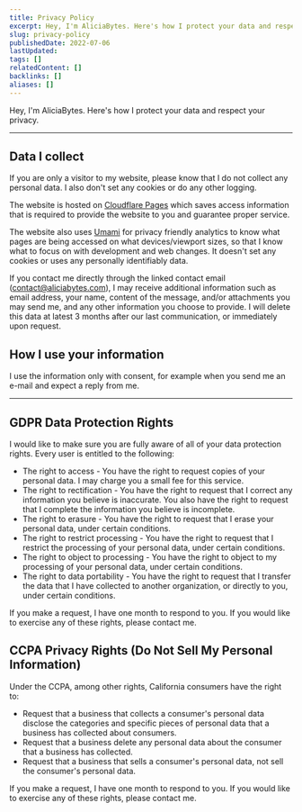 ```yaml
---
title: Privacy Policy
excerpt: Hey, I'm AliciaBytes. Here's how I protect your data and respect your privacy.
slug: privacy-policy
publishedDate: 2022-07-06
lastUpdated:
tags: []
relatedContent: []
backlinks: []
aliases: []
---
```


Hey, I'm AliciaBytes. Here's how I protect your data and respect your privacy.

---

## Data I collect

If you are only a visitor to my website, please know that I do not collect any personal data. I also don't set any cookies or do any other logging.

The website is hosted on [Cloudflare Pages](https://pages.cloudflare.com/) which saves access information that is required to provide the website to you and guarantee proper service.

The website also uses [Umami](https://umami.is/) for privacy friendly analytics to know what pages are being accessed on what devices/viewport sizes, so that I know what to focus on with development and web changes. It doesn't set any cookies or uses any personally identifiably data.

If you contact me directly through the linked contact email ([contact@aliciabytes.com](mailto:contact@aliciabytes.com)), I may receive additional information such as email address, your name, content of the message, and/or attachments you may send me, and any other information you choose to provide. I will delete this data at latest 3 months after our last communication, or immediately upon request.

## How I use your information

I use the information only with consent, for example when you send me an e-mail and expect a reply from me.

---

## GDPR Data Protection Rights

I would like to make sure you are fully aware of all of your data protection rights. Every user is entitled to the following:

- The right to access - You have the right to request copies of your personal data. I may charge you a small fee for this service.
- The right to rectification - You have the right to request that I correct any information you believe is inaccurate. You also have the right to request that I complete the information you believe is incomplete.
- The right to erasure - You have the right to request that I erase your personal data, under certain conditions.
- The right to restrict processing - You have the right to request that I restrict the processing of your personal data, under certain conditions.
- The right to object to processing - You have the right to object to my processing of your personal data, under certain conditions.
- The right to data portability - You have the right to request that I transfer the data that I have collected to another organization, or directly to you, under certain conditions.

If you make a request, I have one month to respond to you. If you would like to exercise any of these rights, please contact me.

## CCPA Privacy Rights (Do Not Sell My Personal Information)

Under the CCPA, among other rights, California consumers have the right to:

- Request that a business that collects a consumer's personal data disclose the categories and specific pieces of personal data that a business has collected about consumers.
- Request that a business delete any personal data about the consumer that a business has collected.
- Request that a business that sells a consumer's personal data, not sell the consumer's personal data.

If you make a request, I have one month to respond to you. If you would like to exercise any of these rights, please contact me.
